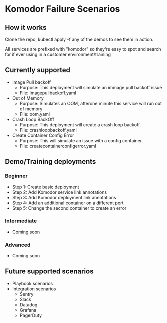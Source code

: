 # Komodor Failure Scenarios

## How it works

Clone the repo, kubectl apply -f any of the demos to see them in action.

All services are prefixed with "komodor" so they're easy to spot and search for if ever using in a customer environment/training

## Currently supported

- Image Pull backoff
    - Purpose: This deployment will simulate an immage pull backoff issue
    - File: imagepullbackoff.yaml
- Out of Memory
    - Purpose: Simulates an OOM, afterone minute this service will run out of memory
    - File: oom.yaml
- Crash Loop BackOff
    - Purpose: This deployment will create a crash loop backoff.
    - File: crashloopbackoff.yaml
- Create Container Config Error
    - Purpose: This will simulate an issue with a config container.
    - File: createcontainerconfigerror.yaml

## Demo/Training deployments

### Beginner

- Step 1: Create basic deployment
- Step 2: Add Komodor service link annotations
- Step 3: Add Komodor deployment link annotations
- Step 4: Add an additional container on a different port
- Step 5: Change the second container to create an error

### Intermediate

- Coming soon

### Advanced

- Coming soon

## Future supported scenarios

- Playbook scenarios
- Integration scenarios
    - Sentry
    - Slack
    - Datadog
    - Grafana
    - PagerDuty
